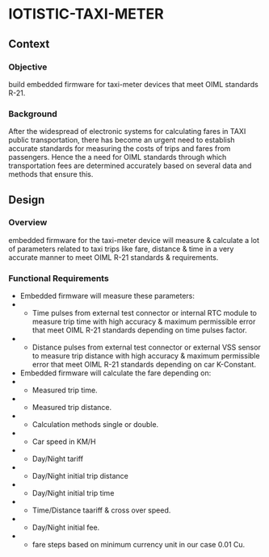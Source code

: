 # IOTISTIC-TAXI-METER
## Context

### Objective
build embedded firmware for taxi-meter devices that meet OIML standards R-21.

### Background
After the widespread of electronic systems for calculating fares in TAXI public transportation, there has become an urgent need to establish accurate standards for measuring the costs of trips and fares from passengers. Hence the a need for OIML standards through which transportation fees are determined accurately based on several data and methods that ensure this.

## Design
### Overview
embedded firmware for the taxi-meter device will measure & calculate a lot of parameters related to taxi trips like fare, distance & time in a very accurate manner to meet OIML R-21 standards & requirements.

### Functional Requirements
+ Embedded firmware will measure these parameters:
+ + Time pulses from external test connector or internal RTC module to measure trip time with high accuracy & maximum permissible error that meet OIML R-21 standards depending on time pulses factor.
+ + Distance pulses from external test connector or external VSS sensor to measure trip distance with high accuracy & maximum permissible error that meet OIML R-21 standards depending on car K-Constant.
+ Embedded firmware will calculate the fare depending on:
+ + Measured trip time.
+ + Measured trip distance.
+ + Calculation methods single or double.
+ + Car speed in KM/H
+ + Day/Night tariff
+ + Day/Night initial trip distance
+ + Day/Night initial trip time
+ + Time/Distance taariff & cross over speed.
+ + Day/Night initial fee.
+ + fare steps based on minimum currency unit in our case 0.01 Cu.


